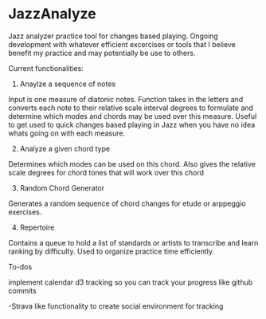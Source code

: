 JazzAnalyze
============

Jazz analyzer practice tool for changes based playing. Ongoing development with whatever efficient excercises or tools 
that I believe benefit my practice and may potentially be use to others.

Current functionalities:

1) Anaylze a sequence of notes
  
Input is one measure of diatonic notes. Function takes in the letters and converts each note to their relative scale 
interval degrees to formulate and determine which modes and chords may be used over this measure. Useful to get used to quick changes based playing in Jazz when you have no idea whats going on with each measure.

2) Analyze a given chord type 

Determines which modes can be used on this chord. Also gives the relative scale 
degrees for chord tones that will work over this chord

3) Random Chord Generator

Generates a random sequence of chord changes for etude or arppeggio exercises.

4) Repertoire

Contains a queue to hold a list of standards or artists to transcribe and learn ranking by difficulty. Used to organize
practice time efficiently. 



To-dos

implement calendar d3 tracking so you can track your progress like github commits

-Strava like functionality to create social environment for tracking

